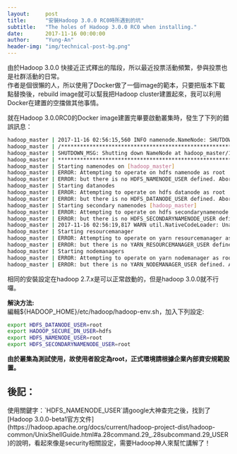 ```yaml
---
layout:     post
title:      "安裝Hadoop 3.0.0 RC0時所遇到的坑"
subtitle:   "The holes of Hadoop 3.0.0 RC0 when installing."
date:       2017-11-16 00:00:00
author:     "Yung-An"
header-img: "img/technical-post-bg.png"
---
```


由於Hadoop 3.0.0 快接近正式釋出的階段，所以最近投票活動頻繁，參與投票也是社群活動的日常。    
作者是個很懶的人，所以使用了Docker做了一個image的範本，只要把版本下載點替換後，rebuild image就可以幫我把Hadoop cluster建置起來，我可以利用Docker在建置的空擋做其他事情。

就在Hadoop 3.0.0RC0的Docker image建置完畢要啟動叢集時，發生了下列的錯誤訊息：
```bash
hadoop_master | 2017-11-16 02:56:15,560 INFO namenode.NameNode: SHUTDOWN_MSG:
hadoop_master | /************************************************************
hadoop_master | SHUTDOWN_MSG: Shutting down NameNode at hadoop_master/172.19.0.100
hadoop_master | ************************************************************/
hadoop_master | Starting namenodes on [hadoop_master]
hadoop_master | ERROR: Attempting to operate on hdfs namenode as root
hadoop_master | ERROR: but there is no HDFS_NAMENODE_USER defined. Aborting operation.
hadoop_master | Starting datanodes
hadoop_master | ERROR: Attempting to operate on hdfs datanode as root
hadoop_master | ERROR: but there is no HDFS_DATANODE_USER defined. Aborting operation.
hadoop_master | Starting secondary namenodes [hadoop_master]
hadoop_master | ERROR: Attempting to operate on hdfs secondarynamenode as root
hadoop_master | ERROR: but there is no HDFS_SECONDARYNAMENODE_USER defined. Aborting operation.
hadoop_master | 2017-11-16 02:56:19,817 WARN util.NativeCodeLoader: Unable to load native-hadoop library for your platform... using builtin-java classes where applicable
hadoop_master | Starting resourcemanager
hadoop_master | ERROR: Attempting to operate on yarn resourcemanager as root
hadoop_master | ERROR: but there is no YARN_RESOURCEMANAGER_USER defined. Aborting operation.
hadoop_master | Starting nodemanagers
hadoop_master | ERROR: Attempting to operate on yarn nodemanager as root
hadoop_master | ERROR: but there is no YARN_NODEMANAGER_USER defined. Aborting operation.
```

相同的安裝設定在hadoop 2.7.x是可以正常啟動的，但是hadoop 3.0.0就不行囉。

**解決方法:**    
編輯${HADOOP_HOME}/etc/hadoop/hadoop-env.sh，加入下列設定:
```bash
export HDFS_DATANODE_USER=root
export HADOOP_SECURE_DN_USER=hdfs
export HDFS_NAMENODE_USER=root
export HDFS_SECONDARYNAMENODE_USER=root
```
**由於叢集為測試使用，故使用者設定為root，正式環境請根據企業內部資安規範設置。**

<h2>後記：</h2>    
使用關鍵字：`HDFS_NAMENODE_USER`請google大神查完之後，找到了[Hadoop 3.0.0-beta1官方文件](https://hadoop.apache.org/docs/current/hadoop-project-dist/hadoop-common/UnixShellGuide.html#a.28command.29_.28subcommand.29_USER)的說明，看起來像是security相關設定，需要Hadoop神人來幫忙講解了！
